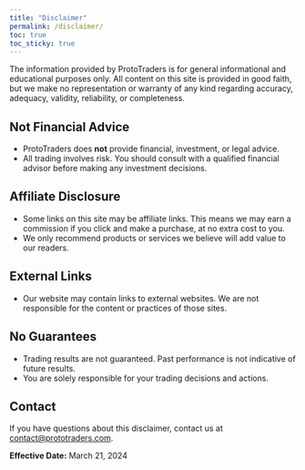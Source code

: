 ```yaml
---
title: "Disclaimer"
permalink: /disclaimer/
toc: true
toc_sticky: true
---
```


The information provided by ProtoTraders is for general informational and educational purposes only. All content on this site is provided in good faith, but we make no representation or warranty of any kind regarding accuracy, adequacy, validity, reliability, or completeness.

## Not Financial Advice

- ProtoTraders does **not** provide financial, investment, or legal advice.
- All trading involves risk. You should consult with a qualified financial advisor before making any investment decisions.

## Affiliate Disclosure

- Some links on this site may be affiliate links. This means we may earn a commission if you click and make a purchase, at no extra cost to you.
- We only recommend products or services we believe will add value to our readers.

## External Links

- Our website may contain links to external websites. We are not responsible for the content or practices of those sites.

## No Guarantees

- Trading results are not guaranteed. Past performance is not indicative of future results.
- You are solely responsible for your trading decisions and actions.

## Contact

If you have questions about this disclaimer, contact us at [contact@prototraders.com](mailto:contact@prototraders.com).

**Effective Date:** March 21, 2024 